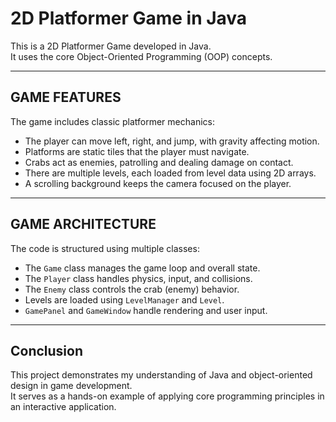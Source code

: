 # 2D Platformer Game in Java

This is a 2D Platformer Game developed in Java.  
It uses the core Object-Oriented Programming (OOP) concepts.

---

## **GAME FEATURES**

The game includes classic platformer mechanics:
- The player can move left, right, and jump, with gravity affecting motion.
- Platforms are static tiles that the player must navigate.
- Crabs act as enemies, patrolling and dealing damage on contact.
- There are multiple levels, each loaded from level data using 2D arrays.
- A scrolling background keeps the camera focused on the player.

---

## **GAME ARCHITECTURE**

The code is structured using multiple classes:
- The `Game` class manages the game loop and overall state.
- The `Player` class handles physics, input, and collisions.
- The `Enemy` class controls the crab (enemy) behavior.
- Levels are loaded using `LevelManager` and `Level`.
- `GamePanel` and `GameWindow` handle rendering and user input.

---

## **Conclusion**

This project demonstrates my understanding of Java and object-oriented design in game development.  
It serves as a hands-on example of applying core programming principles in an interactive application.
